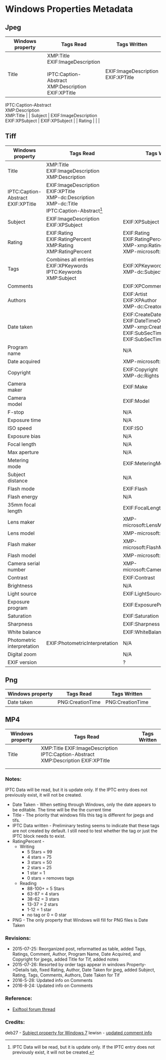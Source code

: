 # Windows Properties Metadata

<!-- toc -->

## Jpeg

| Windows property | Tags Read                                                    | Tags Written                                                 |
| ---------------- | ------------------------------------------------------------ | ------------------------------------------------------------ |
| Title            | XMP:Title<br />EXIF:ImageDescription<br /><br />IPTC:Caption-Abstract<br />XMP:Description<br />EXIF:XPTitle | EXIF:ImageDescription<br/>EXIF:XPTitle<br />
IPTC:Caption-Abstract<br />
XMP:Description<br />
XMP:Title |
| Subject          | EXIF:ImageDescription<br/>EXIF:XPSubject                     | EXIF:XPSubject                                               |
| Rating           |                                                              |                                                              |

## Tiff

| Windows property           | Tags Read                                                    | Tags Written                                                 |
| -------------------------- | ------------------------------------------------------------ | ------------------------------------------------------------ |
| Title                      | XMP:Title<br/>EXIF:ImageDescription<br />XMP:Description<br />
IPTC:Caption-Abstract<br />EXIF:XPTitle | EXIF:ImageDescription<br />EXIF:XPTitle<br />XMP-dc:Description<br />XMP-dc:Title<br />IPTC:Caption-Abstract[^IPTCData] |
| Subject                    | EXIF:ImageDescription<br/>EXIF:XPSubject                     | EXIF:XPSubject                                               |
| Rating                     | EXIF:Rating<br/>EXIF:RatingPercent<br />XMP:Rating<br />XMP:RatingPercent | EXIF:Rating<br/>EXIF:RatingPercent<br />XMP-xmp:Rating<br />XMP-microsoft:RatingPercent |
| Tags                       | Combines all entries<br />EXIF:XPKeywords<br/>IPTC:Keywords<br />XMP:Subject | EXIF:XPKeywords<br />XMP-dc:Subject                          |
| Comments                   |                                                              | EXIF:XPComment                                               |
| Authors                    |                                                              | EXIF:Artist<br />EXIF:XPAuthor<br />XMP-dc:Creator           |
| Date taken                 |                                                              | EXIF:CreateDate<br />EXIF:DateTimeOriginal<br />XMP-xmp:CreateDate<br />EXIF:SubSecTimeDigitized<br/>EXIF:SubSecTimeOriginal |
| Program name               |                                                              | N/A                                                          |
| Date acquired              |                                                              | XMP-microsoft:DateAcquired                                   |
| Copyright                  |                                                              | EXIF:Copyright<br />XMP-dc:Rights                            |
| Camera maker               |                                                              | EXIF:Make                                                    |
| Camera model               |                                                              | EXIF:Model                                                   |
| F-stop                     |                                                              | N/A                                                          |
| Exposure time              |                                                              | N/A                                                          |
| ISO speed                  |                                                              | EXIF:ISO                                                     |
| Exposure bias              |                                                              | N/A                                                          |
| Focal length               |                                                              | N/A                                                          |
| Max aperture               |                                                              | N/A                                                          |
| Metering mode              |                                                              | EXIF:MeteringMode                                            |
| Subject distance           |                                                              | N/A                                                          |
| Flash mode                 |                                                              | EXIF:Flash                                                   |
| Flash energy               |                                                              | N/A                                                          |
| 35mm focal length          |                                                              | EXIF:FocalLengthIn35mmFormat                                 |
| Lens maker                 |                                                              | XMP-microsoft:LensManufacturer                               |
| Lens model                 |                                                              | XMP-microsoft:LensModel                                      |
| Flash maker                |                                                              | XMP-microsoft:FlashManufacturer                              |
| Flash model                |                                                              | XMP-microsoft:FlashModel                                     |
| Camera serial number       |                                                              | XMP-microsoft:CameraSerialNumber                             |
| Contrast                   |                                                              | EXIF:Contrast                                                |
| Brightness                 |                                                              | N/A                                                          |
| Light source               |                                                              | EXIF:LightSource                                             |
| Exposure program           |                                                              | EXIF:ExposureProgram                                         |
| Saturation                 |                                                              | EXIF:Saturation                                              |
| Sharpness                  |                                                              | EXIF:Sharpness                                               |
| White balance              |                                                              | EXIF:WhiteBalance                                            |
| Photometric interpretation | EXIF:PhotometricInterpretation                               | N/A                                                          |
| Digital zoom               |                                                              | N/A                                                          |
| EXIF version               |                                                              | ?                                                            |

## Png

| Windows property | Tags Read        | Tags Written     |
| ---------------- | ---------------- | ---------------- |
| Date taken       | PNG:CreationTime | PNG:CreationTime |

## MP4

| Windows property | Tags Read                                                    | Tags Written |
| ---------------- | ------------------------------------------------------------ | ------------ |
| Title            | XMP:Title EXIF:ImageDescription  IPTC:Caption-Abstract XMP:Description EXIF:XPTitle |              |
|                  |                                                              |              |
|                  |                                                              |              |

### Notes:

[^IPTCData]:IPTC Data will be read, but it is update only.  If the IPTC entry does not previously exist, it will not be created.



 IPTC Data will be read, but it is update only.  If the IPTC entry does not previously exist, it will not be created.



- Date Taken - When setting through Windows, only the date appears to be editable.  The time will be the the current time
- Title - The priority that windows fills this tag is different for jpegs and tifs.
- IPTC Data written - Preliminary testing seems to indicate that these tags are not created by default.  I still need to test whether the tag or just the IPTC block needs to exist.
- RatingPercent - 
  - Writing
    - 5 Stars = 99
    - 4 stars = 75
    - 3 stars = 50
    - 2 stars = 25
    - 1 star = 1
    - 0 stars = removes tags
  - Reading
    - 88-100+ = 5 Stars
    - 63-87 = 4 stars
    - 38-62 = 3 stars
    - 13-37 = 2 stars
    - 1-12 = 1 star
    - no tag or 0 = 0 star
- PNG - The only property that Windows will fill for PNG files is Date Taken

### Revisions:

- 2015-07-25: Reorganized post, reformatted as table, added Tags, Ratings, Comment, Author, Program Name, Date Acquired, and Copyright for jpegs, added Title for Tif, added notes
- 2015-07-26: Resorted by order tags appear in windows Property->Details tab, fixed Rating, Author, Date Taken for jpeg, added Subject, Rating, Tags, Comments, Authors, Date Taken for Tif
- 2016-5-28: Updated info on Comments
- 2016-8-24: Updated info on Comments

### Reference:

- [Exiftool forum thread](http://u88.n24.queensu.ca/exiftool/forum/index.php/topic,6591.msg32875.html#msg32875)

### Credits:

deb27 - [Subject property for Windows 7](http://u88.n24.queensu.ca/exiftool/forum/index.php/topic,6589.msg32863.html#msg32863)
lewisn - [updated comment info](http://u88.n24.queensu.ca/exiftool/forum/index.php/topic,6591.msg38109.html#msg38109)